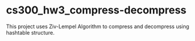 # cs300_hw3_compress-decompress
This project uses Ziv-Lempel Algorithm to compress and decompress using hashtable structure.
